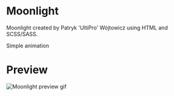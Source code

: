 # Moonlight
Moonlight created by Patryk 'UltiPro' Wójtowicz using HTML and SCSS/SASS.

Simple animation

# Preview

![Moonlight preview gif](Moonlight.gif)
